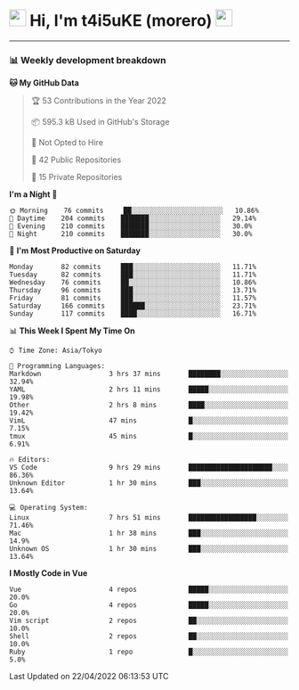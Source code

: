<!-- Title -->
<h1>
    <img src="https://emojis.slackmojis.com/emojis/images/1600385609/10490/cactuar.gif?1600385609" width="30"/> 
    Hi, I'm t4i5uKE (morero) 
    <img src="https://emojis.slackmojis.com/emojis/images/1600385609/10490/cactuar.gif?1600385609" width="30"/>
</h1>

---

<h3> 📊 Weekly development breakdown </h3>
<!-- waka-readme-stats -->

<!--START_SECTION:waka-->
**🐱 My GitHub Data** 

> 🏆 53 Contributions in the Year 2022
 > 
> 📦 595.3 kB Used in GitHub's Storage 
 > 
> 🚫 Not Opted to Hire
 > 
> 📜 42 Public Repositories 
 > 
> 🔑 15 Private Repositories  
 > 
**I'm a Night 🦉** 

```text
🌞 Morning    76 commits     ██░░░░░░░░░░░░░░░░░░░░░░░   10.86% 
🌆 Daytime    204 commits    ███████░░░░░░░░░░░░░░░░░░   29.14% 
🌃 Evening    210 commits    ███████░░░░░░░░░░░░░░░░░░   30.0% 
🌙 Night      210 commits    ███████░░░░░░░░░░░░░░░░░░   30.0%

```
📅 **I'm Most Productive on Saturday** 

```text
Monday       82 commits     ███░░░░░░░░░░░░░░░░░░░░░░   11.71% 
Tuesday      82 commits     ███░░░░░░░░░░░░░░░░░░░░░░   11.71% 
Wednesday    76 commits     ██░░░░░░░░░░░░░░░░░░░░░░░   10.86% 
Thursday     96 commits     ███░░░░░░░░░░░░░░░░░░░░░░   13.71% 
Friday       81 commits     ███░░░░░░░░░░░░░░░░░░░░░░   11.57% 
Saturday     166 commits    ██████░░░░░░░░░░░░░░░░░░░   23.71% 
Sunday       117 commits    ████░░░░░░░░░░░░░░░░░░░░░   16.71%

```


📊 **This Week I Spent My Time On** 

```text
⌚︎ Time Zone: Asia/Tokyo

💬 Programming Languages: 
Markdown                 3 hrs 37 mins       ████████░░░░░░░░░░░░░░░░░   32.94% 
YAML                     2 hrs 11 mins       █████░░░░░░░░░░░░░░░░░░░░   19.98% 
Other                    2 hrs 8 mins        ████░░░░░░░░░░░░░░░░░░░░░   19.42% 
VimL                     47 mins             █░░░░░░░░░░░░░░░░░░░░░░░░   7.15% 
tmux                     45 mins             █░░░░░░░░░░░░░░░░░░░░░░░░   6.91%

🔥 Editors: 
VS Code                  9 hrs 29 mins       █████████████████████░░░░   86.36% 
Unknown Editor           1 hr 30 mins        ███░░░░░░░░░░░░░░░░░░░░░░   13.64%

💻 Operating System: 
Linux                    7 hrs 51 mins       █████████████████░░░░░░░░   71.46% 
Mac                      1 hr 38 mins        ███░░░░░░░░░░░░░░░░░░░░░░   14.9% 
Unknown OS               1 hr 30 mins        ███░░░░░░░░░░░░░░░░░░░░░░   13.64%

```

**I Mostly Code in Vue** 

```text
Vue                      4 repos             █████░░░░░░░░░░░░░░░░░░░░   20.0% 
Go                       4 repos             █████░░░░░░░░░░░░░░░░░░░░   20.0% 
Vim script               2 repos             ██░░░░░░░░░░░░░░░░░░░░░░░   10.0% 
Shell                    2 repos             ██░░░░░░░░░░░░░░░░░░░░░░░   10.0% 
Ruby                     1 repo              █░░░░░░░░░░░░░░░░░░░░░░░░   5.0%

```



 Last Updated on 22/04/2022 06:13:53 UTC
<!--END_SECTION:waka-->
